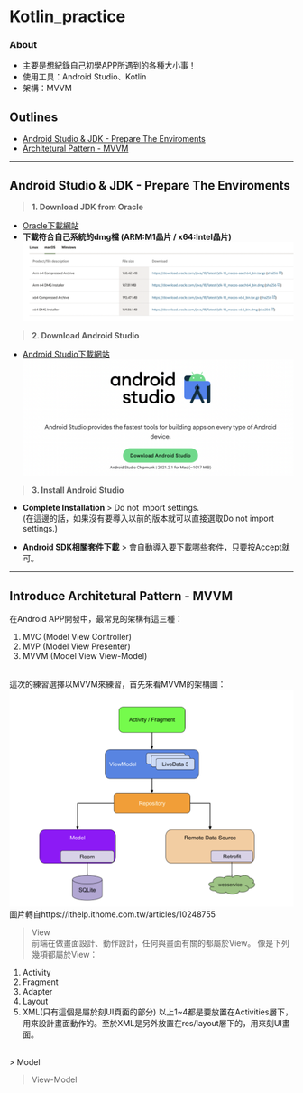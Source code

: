 # Kotlin_practice
### **About**
* 主要是想紀錄自己初學APP所遇到的各種大小事！
* 使用工具：Android Studio、Kotlin
* 架構：MVVM

## **Outlines**
* [Android Studio & JDK - Prepare The Enviroments](#android-studio--jdk---prepare-the-enviroments)
* [Architetural Pattern - MVVM](#introduce-architetural-pattern---mvvm)
* * * *

## **Android Studio & JDK - Prepare The Enviroments**
> **1. Download JDK from Oracle**
* [Oracle下載網站](https://www.oracle.com/java/technologies/downloads/#jdk18-mac)
* **下載符合自己系統的dmg檔 (ARM:M1晶片 / x64:Intel晶片)** <br/>
<img src="https://github.com/yuu0223/Kotlin_practice/blob/main/Pictures/jdk_download.png" width="1000" alt="jdk_download"/><br/>

> **2. Download Android Studio**
* [Android Studio下載網站](https://developer.android.com/studio) <br/>
<img src="https://github.com/yuu0223/Kotlin_practice/blob/main/Pictures/android_download.png" width="600" alt="android_download"/><br/>

> **3. Install Android Studio**
* **Complete Installation** > Do not import settings. <br/>
(在這邊的話，如果沒有要導入以前的版本就可以直接選取Do not import settings.)

* **Android SDK相關套件下載** > 會自動導入要下載哪些套件，只要按Accept就可。
* * * *
## **Introduce Architetural Pattern - MVVM**
在Android APP開發中，最常見的架構有這三種：
1. MVC (Model View Controller)
2. MVP (Model View Presenter)
3. MVVM (Model View View-Model)
<br/>
這次的練習選擇以MVVM來練習，首先來看MVVM的架構圖：<br/>
<img src="https://github.com/yuu0223/Kotlin_practice/blob/main/Pictures/MVVM.png" width="600" alt="MVVM"/><br/>
圖片轉自https://ithelp.ithome.com.tw/articles/10248755
<br/>

> View <br/>
前端在做畫面設計、動作設計，任何與畫面有關的都屬於View。
像是下列幾項都屬於View：
1. Activity
2. Fragment
3. Adapter
4. Layout
5. XML(只有這個是屬於刻UI頁面的部分)
以上1~4都是要放置在Activities層下，用來設計畫面動作的。至於XML是另外放置在res/layout層下的，用來刻UI畫面。
<br/>
> Model

> View-Model





